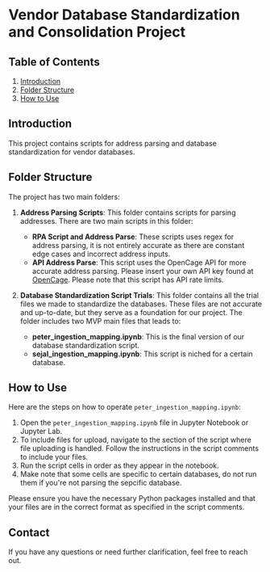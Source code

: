 # Vendor Database Standardization and Consolidation Project

## Table of Contents
1. [Introduction](#Introduction)
2. [Folder Structure](#Folder%20Structure)
4. [How to Use](#How%20to%20Use)

## Introduction
This project contains scripts for address parsing and database standardization for vendor databases.

## Folder Structure
The project has two main folders:

1. **Address Parsing Scripts**: This folder contains scripts for parsing addresses. There are two main scripts in this folder:
    - **RPA Script and Address Parse**: These scripts uses regex for address parsing, it is not entirely accurate as there are constant edge cases and incorrect address inputs.
    - **API Address Parse**: This script uses the OpenCage API for more accurate address parsing. Please insert your own API key found at [OpenCage](https://opencagedata.com/api#quickstart). Please note that this script has API rate limits.

2. **Database Standardization Script Trials**: This folder contains all the trial files we made to standardize the databases. These files are not accurate and up-to-date, but they serve as a foundation for our project. The folder includes two MVP main files that leads to:
    - **peter_ingestion_mapping.ipynb**: This is the final version of our database standardization script.
    - **sejal_ingestion_mapping.ipynb**: This script is niched for a certain database.

## How to Use
Here are the steps on how to operate `peter_ingestion_mapping.ipynb`:

1. Open the `peter_ingestion_mapping.ipynb` file in Jupyter Notebook or Jupyter Lab.
2. To include files for upload, navigate to the section of the script where file uploading is handled. Follow the instructions in the script comments to include your files.
3. Run the script cells in order as they appear in the notebook.
4. Make note that some cells are specific to certain databases, do not run them if you're not parsing the sepcific database.

Please ensure you have the necessary Python packages installed and that your files are in the correct format as specified in the script comments.

## Contact
If you have any questions or need further clarification, feel free to reach out.

